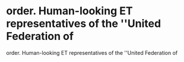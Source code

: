 # order. Human-looking ET representatives of the ''United Federation of

order. Human-looking ET representatives of the ''United Federation of